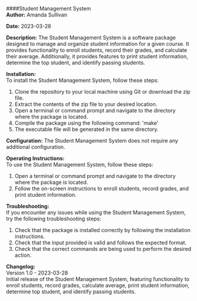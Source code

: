 ####Student Management System  
**Author:** Amanda Sullivan

**Date:** 2023-03-28

**Description:** The Student Management System is a software package designed to manage and organize student information for a given course. It provides functionality to enroll students, record their grades, and calculate their average. Additionally, it provides features to print student information, determine the top student, and identify passing students.

**Installation:**  
To install the Student Management System, follow these steps: 
1. Clone the repository to your local machine using Git or download the zip file.
2. Extract the contents of the zip file to your desired location.
3. Open a terminal or command prompt and navigate to the directory where the package is located.
4. Compile the package using the following command: 'make'
5. The executable file will be generated in the same directory.

**Configuration:** The Student Management System does not require any additional configuration.

**Operating Instructions:**   
To use the Student Management System, follow these steps:
1. Open a terminal or command prompt and navigate to the directory where the package is located.
2. Follow the on-screen instructions to enroll students, record grades, and print student information.

**Troubleshooting:**  
If you encounter any issues while using the Student Management System, try the following troubleshooting steps:
1. Check that the package is installed correctly by following the installation instructions.
2. Check that the input provided is valid and follows the expected format.
3. Check that the correct commands are being used to perform the desired action.

**Changelog:**  
Version 1.0 - 2023-03-28  
Initial release of the Student Management System, featuring functionality to enroll students, record grades, calculate average, print student information, determine top student, and identify passing students.
